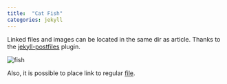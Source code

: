 ```yaml
---
title:  "Cat Fish"
categories: jekyll
---
```

Linked files and images can be located in the same dir as article. Thanks to the [jekyll-postfiles](https://github.com/nhoizey/jekyll-postfiles) plugin.

![fish](show_fish.jpg)

Also, it is possible to place link to regular [file](hello.pdf).
